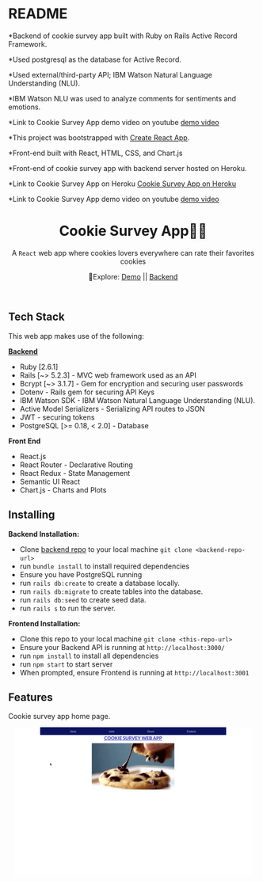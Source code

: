 # README

\*Backend of cookie survey app built with Ruby on Rails Active Record Framework.

\*Used postgresql as the database for Active Record.

\*Used external/third-party API; IBM Watson Natural Language Understanding (NLU).

\*IBM Watson NLU was used to analyze comments for sentiments and emotions.

\*Link to Cookie Survey App demo video on youtube [demo video](https://youtu.be/xOLTZ-pW3Qo)

\*This project was bootstrapped with [Create React App](https://github.com/facebook/create-react-app).

\*Front-end built with React, HTML, CSS, and Chart.js

\*Front-end of cookie survey app with backend server hosted on Heroku.

\*Link to Cookie Survey App on Heroku [Cookie Survey App on Heroku](https://cookiesurveyapp.herokuapp.com/)

\*Link to Cookie Survey App demo video on youtube [demo video](https://youtu.be/xOLTZ-pW3Qo)

<h1 align="center">Cookie Survey App🥛🍪 </h1>

<div align="center">
  A <code>React</code> web app where cookies lovers everywhere can rate their favorites cookies 
</div>

<div align="center">
  <p> 🧭Explore:
    <a href="https://youtu.be/xOLTZ-pW3Qo">Demo</a> || 
    <a href="https://github.com/ajshemi/iSurveyApp_backend">Backend</a>
  </p>
</div>

<br />

## Tech Stack

This web app makes use of the following:

[**Backend**](https://github.com/ajshemi/iSurveyApp_backend)

- Ruby [2.6.1]
- Rails [~> 5.2.3] - MVC web framework used as an API
- Bcrypt [~> 3.1.7] - Gem for encryption and securing user passwords
- Dotenv - Rails gem for securing API Keys
- IBM Watson SDK - IBM Watson Natural Language Understanding (NLU).
- Active Model Serializers - Serializing API routes to JSON
- JWT - securing tokens
- PostgreSQL [>= 0.18, < 2.0] - Database

**Front End**

- React.js
- React Router - Declarative Routing
- React Redux - State Management
- Semantic UI React
- Chart.js - Charts and Plots
<!-- - Custom CSS3 styling -->

## Installing

<!-- _Note: Without Stripe API key, Google Maps API key and Yelp API key, the project will not function to it's fullest potential_<br /> -->

**Backend Installation:**

- Clone [backend repo](https://github.com/ajshemi/iSurveyApp_backend) to your local machine `git clone <backend-repo-url>`
- run `bundle install` to install required dependencies
- Ensure you have PostgreSQL running
- run `rails db:create` to create a database locally.
- run `rails db:migrate` to create tables into the database.
- run `rails db:seed` to create seed data.
- run `rails s` to run the server.

**Frontend Installation:**

- Clone this repo to your local machine `git clone <this-repo-url>`
- Ensure your Backend API is running at `http://localhost:3000/`
- run `npm install` to install all dependencies
- run `npm start` to start server
- When prompted, ensure Frontend is running at `http://localhost:3001`

## Features

Cookie survey app home page.

<p align="center">
<img src="./readme-gifs/Animated GIF-downsized.gif"
     alt="sign in option taken to home page"
     style="max-width: 100%" />
</p
